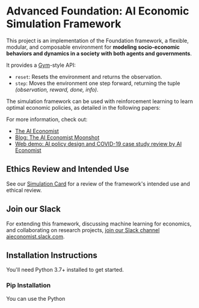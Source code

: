 # Advanced Foundation: AI Economic Simulation Framework

This project is an implementation of the Foundation framework, a flexible, modular, and composable environment for **modeling socio-economic behaviors and dynamics in a society with both agents and governments**.

It provides a [Gym](https://gym.openai.com/)-style API:
- `reset`: Resets the environment and returns the observation.
- `step`: Moves the environment one step forward, returning the tuple *(observation, reward, done, info)*.

The simulation framework can be used with reinforcement learning to learn optimal economic policies, as detailed in the following papers:

For more information, check out:
- [The AI Economist](https://www.einstein.ai/the-ai-economist)
- [Blog: The AI Economist Moonshot](https://blog.einstein.ai/the-ai-economist-moonshot/)
- [Web demo: AI policy design and COVID-19 case study review by AI Economist](https://einstein.ai/the-ai-economist/ai-policy-foundation-and-covid-case-study)

## Ethics Review and Intended Use
See our [Simulation Card](https://github.com/timipani/advanced-ai-economist/blob/master/Simulation_Card_Foundation_Economic_Simulation_Framework.pdf) for a review of the framework's intended use and ethical review.

## Join our Slack
For extending this framework, discussing machine learning for economics, and collaborating on research projects, [join our Slack channel aieconomist.slack.com](https://aieconomist.slack.com).

## Installation Instructions
You'll need Python 3.7+ installed to get started.

### Pip Installation
You can use the Python 